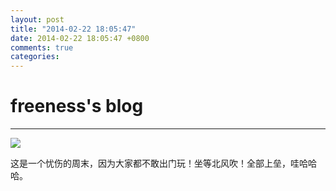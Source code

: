 ```yaml
---
layout: post
title: "2014-02-22 18:05:47"
date: 2014-02-22 18:05:47 +0800
comments: true
categories: 
---
```


# freeness's blog

----------

![](http://okqmqrbgo.bkt.clouddn.com/201402221805471.jpg)

>
这是一个忧伤的周末，因为大家都不敢出门玩！坐等北风吹！全部上垒，哇哈哈哈。